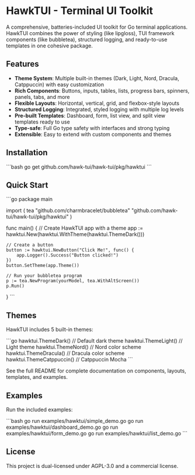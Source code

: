 # HawkTUI - Terminal UI Toolkit

A comprehensive, batteries-included UI toolkit for Go terminal applications. HawkTUI combines the power of styling (like lipgloss), TUI framework components (like bubbletea), structured logging, and ready-to-use templates in one cohesive package.

## Features

- **Theme System**: Multiple built-in themes (Dark, Light, Nord, Dracula, Catppuccin) with easy customization
- **Rich Components**: Buttons, inputs, tables, lists, progress bars, spinners, panels, tabs, and more
- **Flexible Layouts**: Horizontal, vertical, grid, and flexbox-style layouts
- **Structured Logging**: Integrated, styled logging with multiple log levels
- **Pre-built Templates**: Dashboard, form, list view, and split view templates ready to use
- **Type-safe**: Full Go type safety with interfaces and strong typing
- **Extensible**: Easy to extend with custom components and themes

## Installation

\`\`\`bash
go get github.com/hawk-tui/hawk-tui/pkg/hawktui
\`\`\`

## Quick Start

\`\`\`go
package main

import (
    tea "github.com/charmbracelet/bubbletea"
    "github.com/hawk-tui/hawk-tui/pkg/hawktui"
)

func main() {
    // Create HawkTUI app with a theme
    app := hawktui.New(hawktui.WithTheme(hawktui.ThemeDark()))

    // Create a button
    button := hawktui.NewButton("Click Me!", func() {
        app.Logger().Success("Button clicked!")
    })
    button.SetTheme(app.Theme())

    // Run your bubbletea program
    p := tea.NewProgram(yourModel, tea.WithAltScreen())
    p.Run()
}
\`\`\`

## Themes

HawkTUI includes 5 built-in themes:

\`\`\`go
hawktui.ThemeDark()        // Default dark theme
hawktui.ThemeLight()       // Light theme
hawktui.ThemeNord()        // Nord color scheme
hawktui.ThemeDracula()     // Dracula color scheme
hawktui.ThemeCatppuccin()  // Catppuccin Mocha
\`\`\`

See the full README for complete documentation on components, layouts, templates, and examples.

## Examples

Run the included examples:

\`\`\`bash
go run examples/hawktui/simple_demo.go
go run examples/hawktui/dashboard_demo.go
go run examples/hawktui/form_demo.go
go run examples/hawktui/list_demo.go
\`\`\`

## License

This project is dual-licensed under AGPL-3.0 and a commercial license.
